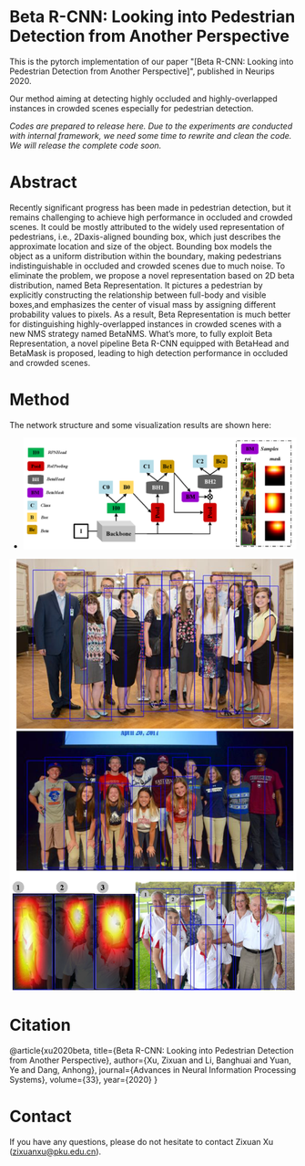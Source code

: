 # Beta R-CNN: Looking into Pedestrian Detection from Another Perspective

This is the pytorch implementation of our paper "[Beta R-CNN: Looking into Pedestrian Detection from Another Perspective]", published in Neurips 2020.

Our method aiming at detecting highly occluded and highly-overlapped instances in crowded scenes especially for pedestrian detection.

*Codes are prepared to release here. Due to the experiments are conducted with internal framework, we need some time to rewrite and clean the code. We will release the complete code soon.*

# Abstract

Recently significant progress has been made in pedestrian detection, but it remains challenging to achieve high performance in occluded and crowded scenes. It could be mostly attributed to the widely used representation of pedestrians, i.e.,  2Daxis-aligned bounding box, which just describes the approximate location and size of the object. Bounding box models the object as a uniform distribution within the boundary, making pedestrians indistinguishable in occluded and crowded scenes due to much noise. To eliminate the problem, we propose a novel representation based on 2D beta distribution, named Beta Representation. It pictures a pedestrian by explicitly constructing the relationship between full-body and visible boxes,and emphasizes the center of visual mass by assigning different probability values to  pixels.   As  a  result,  Beta  Representation  is  much  better  for  distinguishing highly-overlapped instances in crowded scenes with a new NMS strategy named BetaNMS. What’s more, to fully exploit Beta Representation, a novel pipeline Beta R-CNN equipped with BetaHead and BetaMask is proposed, leading to high detection performance in occluded and crowded scenes.

# Method

The network structure and some visualization results are shown here:

- <img src="./Images/pipeline.png" alt="avatar"  />

<img src="./Images/Visualization.png" alt="avatar"  />

# Citation

@article{xu2020beta,
  title={Beta R-CNN: Looking into Pedestrian Detection from Another Perspective},
  author={Xu, Zixuan and Li, Banghuai and Yuan, Ye and Dang, Anhong},
  journal={Advances in Neural Information Processing Systems},
  volume={33},
  year={2020}
}


# Contact

If you have any questions, please do not hesitate to contact Zixuan Xu ([zixuanxu@pku.edu.cn](mailto:zixuanxu@pku.edu.cn)).
